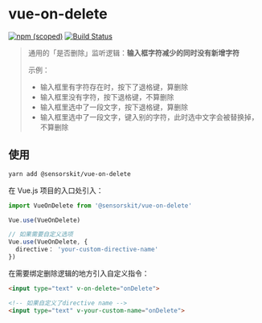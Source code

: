 # vue-on-delete

[![npm (scoped)](https://img.shields.io/npm/v/@sensorskit/vue-on-delete.svg)](@sensorskit/vue-on-delete)
 [![Build Status](https://travis-ci.org/SensorsKit/vue-on-delete.svg?branch=master)](https://travis-ci.org/SensorsKit/vue-on-delete)

> 通用的「是否删除」监听逻辑：**输入框字符减少的同时没有新增字符**
>
> 示例：
>   - 输入框里有字符存在时，按下了退格键，算删除
>   - 输入框里没有字符，按下退格键，不算删除
>   - 输入框里选中了一段文字，按下退格键，算删除
>   - 输入框里选中了一段文字，键入别的字符，此时选中文字会被替换掉，不算删除

## 使用

``` bash
yarn add @sensorskit/vue-on-delete
```

在 Vue.js 项目的入口处引入：

```js
import VueOnDelete from '@sensorskit/vue-on-delete'

Vue.use(VueOnDelete)

// 如果需要自定义选项
Vue.use(VueOnDelete, {
  directive： 'your-custom-directive-name'
})
```

在需要绑定删除逻辑的地方引入自定义指令：

```html
<input type="text" v-on-delete="onDelete">

<!-- 如果自定义了directive name -->
<input type="text" v-your-custom-name="onDelete">
```
